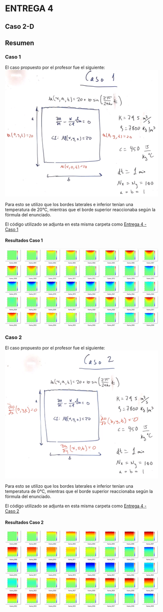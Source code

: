 # ENTREGA 4
## Caso 2-D

## Resumen

### Caso 1

El caso propuesto por el profesor fue el siguiente:
![al text](https://github.com/nicolasilvac/MCOC-Proyecto-1/blob/master/%5BEntrega%204%5D/Enunciado%20Caso%201.png) 

Para esto se utilizo que los bordes laterales e inferior tenían una temperatura de 20°C, mientras que el borde superior reaccionaba según la fórmula del enunciado.

El código utilizado se adjunta en esta misma carpeta como [Entrega 4 - Caso 1](https://github.com/nicolasilvac/MCOC-Proyecto-1/blob/master/%5BEntrega%204%5D/Entrega%204%20-%20Caso%201.py)
#### Resultados Caso 1
![al text](https://github.com/nicolasilvac/MCOC-Proyecto-1/blob/master/%5BEntrega%204%5D/Casos%201.png) 
### Caso 2

El caso propuesto por el profesor fue el siguiente:
![al text](https://github.com/nicolasilvac/MCOC-Proyecto-1/blob/master/%5BEntrega%204%5D/Enunciado%20Caso%202.png) 

Para esto se utilizo que los bordes laterales e inferior tenían una temperatura de 0°C, mientras que el borde superior reaccionaba según la fórmula del enunciado.

El código utilizado se adjunta en esta misma carpeta como [Entrega 4 - Caso 2](https://github.com/nicolasilvac/MCOC-Proyecto-1/blob/master/%5BEntrega%204%5D/Entrega%204%20-%20Caso%202.py)

#### Resultados Caso 2
![al text](https://github.com/nicolasilvac/MCOC-Proyecto-1/blob/master/%5BEntrega%204%5D/Casos%202.png) 
